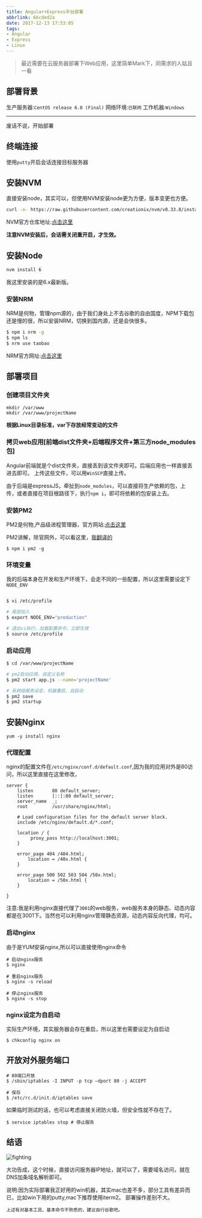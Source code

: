 ```yaml
---
title: Angular+Express平台部署
abbrlink: 66cded2a
date: 2017-12-13 17:53:05
tags:
- Angular
- Express
- Linux
---
```

> 最近需要在云服务器部署下Web应用，这里简单Mark下，同需求的人姑且一看

## 部署背景
生产服务器:`CentOS release 6.8 (Final)`
网络环境:`已联网`
工作机器:`Windows`

***

废话不说，开始部署

## 终端连接
使用`putty`开启会话连接目标服务器

## 安装NVM
直接安装node，其实可以，但使用NVM安装node更为方便，版本变更也方便。

```bash
curl -o- https://raw.githubusercontent.com/creationix/nvm/v0.33.8/install.sh | bash

```

NVM官方仓库地址:[点击这里](https://github.com/creationix/nvm)

**注意NVM安装后，会话需关闭重开启，才生效。**

## 安装Node
```bash
nvm install 6
```
我这里安装的是6.x最新版。
### 安装NRM
NRM是何物，管理npm源的，由于我们身处上不去谷歌的自由国度，NPM下载包还是慢的很，所以安装NRM，切换到国内源，还是会快很多。

```bash
$ npm i nrm -g
$ npm ls
$ nrm use taobao
```

NRM官方网址:[点击这里](https://github.com/Pana/nrm)


## 部署项目

### 创建项目文件夹
```
mkdir /var/www
mkdir /var/www/projectName

```

**根据Linux目录标准，var下存放经常变动的文件**

### 拷贝web应用[前端dist文件夹+后端程序文件+第三方node_modules包]
Angular前端就是个dist文件夹，直接丢到该文件夹即可。后端应用也一样直接丢进去即可。
上传这些文件，可以用`WinSCP`直接上传。

由于后端是expressJS，牵扯到`node_modules`，可以直接将生产依赖的包，上传，或者直接在项目根路径下，执行`npm i`，即可将依赖的包安装上去。

### 安装PM2
PM2是何物,产品级进程管理器，官方网站:[点击这里](https://github.com/Unitech/pm2)

PM2讲解，除官网外，可以看这里，[我翻译的](http://1991421.cn/2016/09/19/8ab7c90a/)
```
$ npm i pm2 -g

```
### 环境变量
我的后端本身在开发和生产环境下，会走不同的一些配置，所以这里需要设定下`NODE_ENV`

```bash

$ vi /etc/profile

# 尾部加入
$ export NODE_ENV="production"

# 退出vi执行，加载配置命令，立即生效
$ source /etc/profile
```

### 启动应用

```bash
$ cd /var/www/projectName

# pm2启动应用，自定义名称
$ pm2 start app.js --name='projectName'

# 系统级服务设定，机器重启，自启动
$ pm2 save
$ pm2 startup

```

## 安装Nginx

```
yum -y install nginx

```
### 代理配置
nginx的配置文件在`/etc/nginx/conf.d/default.conf`,因为我的应用对外是80访问，所以这里直接在这里修改，

```
server {
    listen       80 default_server;
    listen       [::]:80 default_server;
    server_name  _;
    root         /usr/share/nginx/html;

    # Load configuration files for the default server block.
    include /etc/nginx/default.d/*.conf;

    location / {
         proxy_pass http://localhost:3001;
    }

    error_page 404 /404.html;
        location = /40x.html {
    }

    error_page 500 502 503 504 /50x.html;
        location = /50x.html {
    }

}

```
注意:我是利用nginx直接代理了`3001`的web服务，web服务本身的静态、动态内容都是在3001下。当然也可以利用nginx管理静态资源，动态内容反向代理，均可。

### 启动nginx
由于是YUM安装nginx,所以可以直接使用nginx命令

```
# 启动nginx服务
$ nginx

# 重启nginx服务
$ nginx -s reload

# 停止nginx服务
$ nginx -s stop

```
### nginx设定为自启动

实际生产环境，其实服务器会存在重启，所以这里也需要设定为自启动

```
$ chkconfig nginx on
```

## 开放对外服务端口

```
# 80端口开放
$ /sbin/iptables -I INPUT -p tcp –dport 80 -j ACCEPT

# 保存
$ /etc/rc.d/init.d/iptables save
```
如果临时测试的话，也可以考虑直接关闭防火墙，但安全性就不存在了。

```
$ service iptables stop # 停止服务

```

## 结语
![fighting](//static.1991421.cn/blog/2017-12-13-104640.png)

大功告成，这个时候，直接访问服务器IP地址，就可以了，需要域名访问，就在DNS加条域名解析即可。

说明:因为实际部署我正好用的win机器，其实mac也差不多，部分工具有差异而已，比如win下用的putty,mac下推荐使用iterm2。
部署操作差别不大。

`上述有对基本工具、基本命令不熟悉的，建议自行谷歌吧。`
